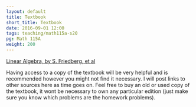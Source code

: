 ```yaml
---
layout: default
title: Textbook
short_title: Textbook
date: 2016-09-01 12:00
tags: teaching/math115a-s20
pg: Math 115A
weight: 200
---
```



[Linear Algebra, by S. Friedberg, et al][book]

Having access to a copy of the textbook will be very helpful and is recommended however you might not find it necessary. I will post links to other sources here as time goes on. Feel free to buy an old or used copy of the textbook, it wont be necessary to own any particular edition (just make sure you know which problems are the homework problems).


[book]: https://books.google.com.au/books?id=vyDnnQEACAAJ

